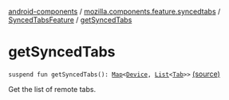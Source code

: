 [android-components](../../index.md) / [mozilla.components.feature.syncedtabs](../index.md) / [SyncedTabsFeature](index.md) / [getSyncedTabs](./get-synced-tabs.md)

# getSyncedTabs

`suspend fun getSyncedTabs(): `[`Map`](https://kotlinlang.org/api/latest/jvm/stdlib/kotlin.collections/-map/index.html)`<`[`Device`](../../mozilla.components.concept.sync/-device/index.md)`, `[`List`](https://kotlinlang.org/api/latest/jvm/stdlib/kotlin.collections/-list/index.html)`<`[`Tab`](../../mozilla.components.browser.storage.sync/-tab/index.md)`>>` [(source)](https://github.com/mozilla-mobile/android-components/blob/master/components/feature/syncedtabs/src/main/java/mozilla/components/feature/syncedtabs/SyncedTabsFeature.kt#L66)

Get the list of remote tabs.

